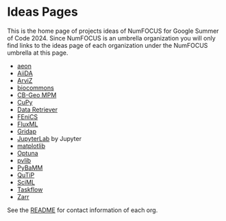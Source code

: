 # Ideas Pages

This is the home page of projects ideas of NumFOCUS for Google Summer of Code 2024.
Since NumFOCUS is an umbrella organization you will only find links to the ideas
page of each organization under the NumFOCUS umbrella at this page.

- [aeon](https://github.com/aeon-toolkit/aeon-admin/blob/main/gsoc/gsoc-2024-projects.md)
- [AiiDA](https://github.com/aiidateam/aiida-core/wiki/GSoC-2024-Projects)
- [ArviZ](https://github.com/arviz-devs/arviz/wiki/GSoC-2024-projects)
- [biocommons](https://biocommons.org/en/latest/gsoc2024/)
- [CB-Geo MPM](https://github.com/cb-geo/mpm/issues/744)
- [CuPy](https://github.com/cupy/cupy/wiki/GSoC-2024-Project-Ideas)
- [Data Retriever](https://github.com/weecology/retriever/wiki/GSoC-2024-Project-Ideas)
- [FEniCS](https://github.com/fenics/gsoc/blob/gsoc-2024/2024/fenics-ideas-list.md)
- [FluxML](https://fluxml.ai/gsoc)
- [Gridap](https://github.com/gridap/GSoC/blob/main/2024/ideas-list.md)
- [JupyterLab](https://github.com/orgs/jupyterlab/projects/8/views/1?pane=info) by Jupyter
- [matplotlib](https://github.com/matplotlib/matplotlib/wiki/Matplotlib-GSoC-2024-Ideas)
- [Optuna](https://github.com/optuna/optuna/wiki/Optuna-GSoC-2024)
- [pvlib](https://github.com/pvlib/pvlib-python/wiki/GSoC-2024-Projects)
- [PyBaMM](https://pybamm.org/gsoc/2024/)
- [QuTiP](https://github.com/qutip/qutip/wiki//Google-Summer-of-Code-2024)
- [SciML](https://sciml.ai/dev/#google_summer_of_code)
- [Taskflow](https://github.com/taskflow/GSoC2024)
- [Zarr](https://github.com/zarr-developers/gsoc/blob/main/2024/ideas-list.md)

See the [README](https://github.com/numfocus/gsoc/blob/master/README.md#organizations-confirmed-under-numfocus-umbrella) for contact information of each org.

